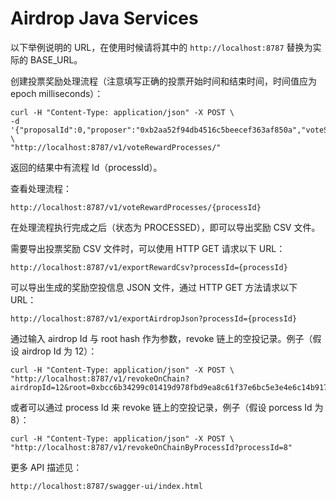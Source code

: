 # Airdrop Java Services

以下举例说明的 URL，在使用时候请将其中的 `http://localhost:8787` 替换为实际的 BASE_URL。

创建投票奖励处理流程（注意填写正确的投票开始时间和结束时间，时间值应为 epoch milliseconds）：

```shell
curl -H "Content-Type: application/json" -X POST \
-d '{"proposalId":0,"proposer":"0xb2aa52f94db4516c5beecef363af850a","voteStartTimestamp":1620000000000,"voteEndTimestamp":1623744459999}' \
"http://localhost:8787/v1/voteRewardProcesses/"
```

返回的结果中有流程 Id（processId）。

查看处理流程：

```url
http://localhost:8787/v1/voteRewardProcesses/{processId}
```

在处理流程执行完成之后（状态为 PROCESSED），即可以导出奖励 CSV 文件。

需要导出投票奖励 CSV 文件时，可以使用 HTTP GET 请求以下 URL：

```url
http://localhost:8787/v1/exportRewardCsv?processId={processId}
```

可以导出生成的奖励空投信息 JSON 文件，通过 HTTP GET 方法请求以下 URL：

```url
http://localhost:8787/v1/exportAirdropJson?processId={processId}
```

通过输入 airdrop Id 与 root hash 作为参数，revoke 链上的空投记录。例子（假设 airdrop Id 为 12）：

```shell
curl -H "Content-Type: application/json" -X POST \
"http://localhost:8787/v1/revokeOnChain?airdropId=12&root=0xbcc6b34299c01419d978fbd9ea8c61f37e6bc5e3e4e6c14b917946733bcc87b2"
```

或者可以通过 process Id 来 revoke 链上的空投记录，例子（假设 porcess Id 为 8）：

```shell
curl -H "Content-Type: application/json" -X POST \
"http://localhost:8787/v1/revokeOnChainByProcessId?processId=8"
```

更多 API 描述见：

```
http://localhost:8787/swagger-ui/index.html
```

